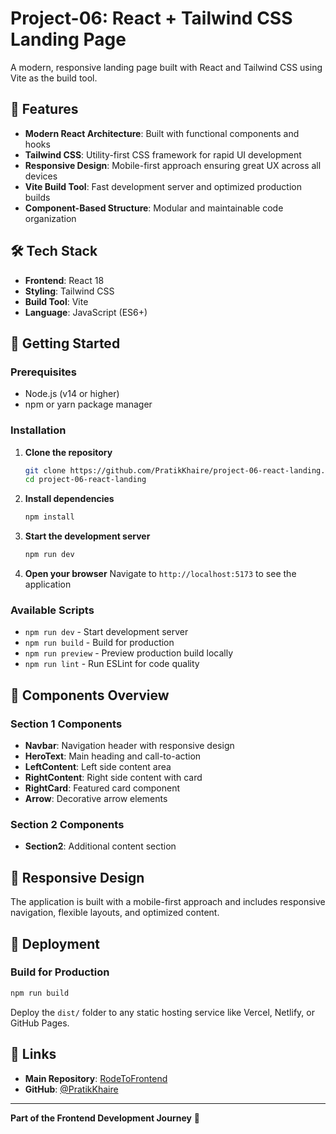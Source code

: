 # Project-06: React + Tailwind CSS Landing Page

A modern, responsive landing page built with React and Tailwind CSS using Vite as the build tool.

## 🚀 Features

- **Modern React Architecture**: Built with functional components and hooks
- **Tailwind CSS**: Utility-first CSS framework for rapid UI development
- **Responsive Design**: Mobile-first approach ensuring great UX across all devices
- **Vite Build Tool**: Fast development server and optimized production builds
- **Component-Based Structure**: Modular and maintainable code organization

## 🛠️ Tech Stack

- **Frontend**: React 18
- **Styling**: Tailwind CSS
- **Build Tool**: Vite
- **Language**: JavaScript (ES6+)

## 🚦 Getting Started

### Prerequisites

- Node.js (v14 or higher)
- npm or yarn package manager

### Installation

1. **Clone the repository**
   ```bash
   git clone https://github.com/PratikKhaire/project-06-react-landing.git
   cd project-06-react-landing
   ```

2. **Install dependencies**
   ```bash
   npm install
   ```

3. **Start the development server**
   ```bash
   npm run dev
   ```

4. **Open your browser**
   Navigate to `http://localhost:5173` to see the application

### Available Scripts

- `npm run dev` - Start development server
- `npm run build` - Build for production
- `npm run preview` - Preview production build locally
- `npm run lint` - Run ESLint for code quality

## 🎨 Components Overview

### Section 1 Components
- **Navbar**: Navigation header with responsive design
- **HeroText**: Main heading and call-to-action
- **LeftContent**: Left side content area
- **RightContent**: Right side content with card
- **RightCard**: Featured card component
- **Arrow**: Decorative arrow elements

### Section 2 Components
- **Section2**: Additional content section

## 📱 Responsive Design

The application is built with a mobile-first approach and includes responsive navigation, flexible layouts, and optimized content.

## 🚀 Deployment

### Build for Production
```bash
npm run build
```

Deploy the `dist/` folder to any static hosting service like Vercel, Netlify, or GitHub Pages.

## 🔗 Links

- **Main Repository**: [RodeToFrontend](https://github.com/PratikKhaire/RodeToFrontend)
- **GitHub**: [@PratikKhaire](https://github.com/PratikKhaire)

---

**Part of the Frontend Development Journey** 🚀
